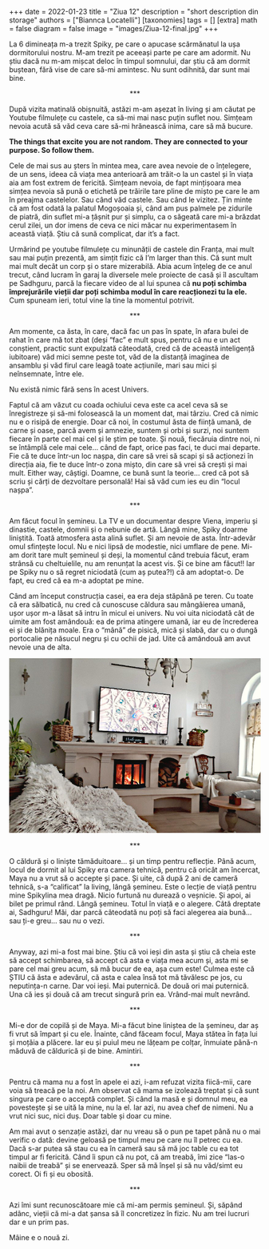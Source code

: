 +++
date = 2022-01-23
title = "Ziua 12"
description = "short description din storage"
authors = ["Biannca Locatelli"]
[taxonomies]
tags = []
[extra]
math = false
diagram = false
image = "images/Ziua-12-final.jpg"
+++


La 6 dimineața m-a trezit Spiky, pe care o apucase scărmănatul la ușa dormitorului nostru. M-am trezit pe aceeași parte pe care am adormit. Nu știu dacă nu m-am mișcat deloc în timpul somnului, dar știu că am dormit buștean, fără vise de care să-mi amintesc. Nu sunt odihnită, dar sunt mai bine.

<p style="text-align: center;">***</p>

După vizita matinală obișnuită, astăzi m-am așezat în living și am căutat pe Youtube filmulețe cu castele, ca să-mi mai nasc puțin suflet nou. Simțeam nevoia acută să văd ceva care să-mi hrănească inima, care să mă bucure.

**The things that excite you are not random. They are connected to your purpose. So follow them.**

Cele de mai sus au șters în mintea mea, care avea nevoie de o înțelegere, de un sens, ideea că viața mea anterioară am trăit-o la un castel și în viața aia am fost extrem de fericită. Simțeam nevoia, de fapt mințișoara mea simțea nevoia să pună o etichetă pe trăirile tare pline de mișto pe care le am în preajma castelelor. Sau când văd castele. Sau când le vizitez. Țin minte că am fost odată la palatul Mogoșoaia și, când am pus palmele pe zidurile de piatră, din suflet mi-a țâșnit pur și simplu, ca o săgeată care mi-a brăzdat cerul zilei, un dor imens de ceva ce nici măcar nu experimentasem în această viață. Știu că sună complicat, dar it’s a fact.

Urmărind pe youtube filmulețe cu minunății de castele din Franța, mai mult sau mai puțin prezentă, am simțit fizic că I’m larger than this. Că sunt mult mai mult decât un corp și o stare mizerabilă. Abia acum înțeleg de ce anul trecut, când lucram în garaj la diversele mele proiecte de casă și îl ascultam pe Sadhguru, parcă la fiecare video de al lui spunea că **nu poți schimba împrejurările vieții dar poți schimba modul în care reacționezi tu la ele.** Cum spuneam ieri, totul vine la tine la momentul potrivit.

<p style="text-align: center;">***</p>

Am momente, ca ăsta, în care, dacă fac un pas în spate, în afara bulei de rahat în care mă tot zbat (deși “fac” e mult spus, pentru că nu e un act conștient, practic sunt expulzată câteodată, cred că de această inteligență iubitoare) văd mici semne peste tot, văd de la distanță imaginea de ansamblu și văd firul care leagă toate acțiunile, mari sau mici și neînsemnate, între ele.

Nu există nimic fără sens în acest Univers.

Faptul că am văzut cu coada ochiului ceva este ca acel ceva să se înregistreze și să-mi folosească la un moment dat, mai târziu. Cred că nimic nu e o risipă de energie. Doar că noi, în costumul ăsta de ființă umană, de carne și oase, parcă avem și amnezie, suntem și orbi și surzi, noi suntem fiecare în parte cel mai cel și le știm pe toate. Și nouă, fiecăruia dintre noi, ni se întâmplă cele mai cele... când de fapt, orice pas faci, te duci mai departe. Fie că te duce într-un loc nașpa, din care să vrei să scapi și să acționezi în direcția aia, fie te duce într-o zona mișto, din care să vrei să crești și mai mult. Either way, câștigi. Doamne, ce bună sunt la teorie… cred că pot să scriu și cărți de dezvoltare personală! Hai să văd cum ies eu din “locul nașpa”.

<p style="text-align: center;">***</p>

Am făcut focul în șemineu. La TV e un documentar despre Viena, imperiu și dinastie, castele, domnii și o nebunie de artă. Lângă mine, Spiky doarme liniștită. Toată atmosfera asta alină suflet. Și am nevoie de asta. Într-adevăr omul sfințește locul. Nu e nici lipsă de modestie, nici umflare de pene. Mi-am dorit tare mult șemineul și deși, la momentul când trebuia făcut, eram strânsă cu cheltuielile, nu am renunțat la acest vis. Și ce bine am făcut!! Iar pe Spiky nu o să regret niciodată (cum aș putea?!) că am adoptat-o. De fapt, eu cred că ea m-a adoptat pe mine.

Când am început construcția casei, ea era deja stăpână pe teren. Cu toate că era sălbatică, nu cred că cunoscuse căldura sau mângâierea umană, ușor ușor m-a lăsat să intru în micul ei univers. Nu voi uita niciodată cât de uimite am fost amândouă: ea de prima atingere umană, iar eu de încrederea ei și de blănița moale. Era o “mână” de pisică, mică și slabă, dar cu o dungă portocalie pe năsucul negru și cu ochii de jad. Uite că amândouă am avut nevoie una de alta.


<div class="flex justify-center">
  <img src="images/poza-semineu-ziua-12-bun-1.jpeg" />
</div>

<p style="text-align: center;">***</p>

O căldură și o liniște tămăduitoare… și un timp pentru reflecție. Până acum, locul de dormit al lui Spiky era camera tehnică, pentru că oricât am încercat, Maya nu a vrut să o accepte și pace. Și uite, că după 2 ani de cameră tehnică, s-a “calificat” la living, lângă șemineu. Este o lecție de viață pentru mine Spikylina mea dragă. Nicio furtună nu durează o veșnicie. Și apoi, ai bilet pe primul rând. Lângă șemineu. Totul în viață e o alegere. Câtă dreptate ai, Sadhguru! Măi, dar parcă câteodată nu poți să faci alegerea aia bună... sau ți-e greu… sau nu o vezi.

<p style="text-align: center;">***</p>

Anyway, azi mi-a fost mai bine. Știu că voi ieși din asta și știu că cheia este să accept schimbarea, să accept că asta e viața mea acum și, asta mi se pare cel mai greu acum, să mă bucur de ea, așa cum este! Culmea este că ȘTIU că ăsta e adevărul, că asta e calea însă tot mă tăvălesc pe jos, cu neputința-n carne. Dar voi ieși. Mai puternică. De două ori mai puternică. Una că ies și două că am trecut singură prin ea. Vrând-mai mult nevrând.

<p style="text-align: center;">***</p>

Mi-e dor de copilă și de Maya. Mi-a făcut bine liniștea de la șemineu, dar aș fi vrut să împart și cu ele. Înainte, când făceam focul, Maya stătea în fața lui și moțăia a plăcere. Iar eu și puiul meu ne lățeam pe colțar, înmuiate până-n măduvă de căldurică și de bine. Amintiri.

<p style="text-align: center;">***</p>

Pentru că mama nu a fost în apele ei azi, i-am refuzat vizita fiică-mii, care voia să treacă pe la noi. Am observat că mama se izolează treptat și că sunt singura pe care o acceptă complet. Și când la masă e și domnul meu, ea povestește și se uită la mine, nu la el. Iar azi, nu avea chef de nimeni. Nu a vrut nici suc, nici duș. Doar table și doar cu mine.

Am mai avut o senzație astăzi, dar nu vreau să o pun pe tapet până nu o mai verific o dată: devine geloasă pe timpul meu pe care nu îl petrec cu ea. Dacă s-ar putea să stau cu ea în cameră sau să mă joc table cu ea tot timpul ar fi fericită. Când îi spun că nu pot, că am treabă, îmi zice “las-o naibii de treabă” și se enervează. Sper să mă înșel și să nu văd/simt eu corect. Oi fi și eu obosită.

<p style="text-align: center;">***</p>

Azi îmi sunt recunoscătoare mie că mi-am permis șemineul. Și, săpând adânc, vieții că mi-a dat șansa să îl concretizez în fizic. Nu am trei lucruri dar e un prim pas.

Mâine e o nouă zi.
